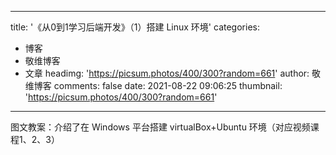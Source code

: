 
---
title: '《从0到1学习后端开发》（1）搭建 Linux 环境'
categories: 
 - 博客
 - 敬维博客
 - 文章
headimg: 'https://picsum.photos/400/300?random=661'
author: 敬维博客
comments: false
date: 2021-08-22 09:06:25
thumbnail: 'https://picsum.photos/400/300?random=661'
---

<div>   
图文教案：介绍了在 Windows 平台搭建 virtualBox+Ubuntu 环境（对应视频课程1、2、3）  
</div>
            